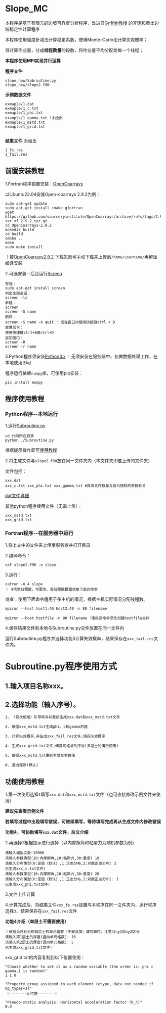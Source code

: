 # Slope_MC

本程序是基于有限元的边坡可靠度分析程序，改进自[Griffith教授](https://inside.mines.edu/~vgriffit) 的非饱和黄土边坡稳定性计算程序

本程序使用强度折减法计算稳定系数，使用Monte-Carlo法计算失效概率；

将计算作业量，分成**线程数量**的段数，将作业量平均分配给每一个线程；

**本程序使用MPI实现并行运算**

**程序文件**

```
slope_new/Subroutine.py
slope_new/slope2.f90
```

**示例数据文件**

```
exmaple/1.dat
exmaple/1_c.txt
exmaple/1_phi.txt
example/1_gamma.txt !未给出
exmaple/1_mstd.txt
exmaple/1_grid.txt
  
```

**结果文件** 未给出

```
1_fs.res
1_fail.res
```

## 前置安装教程

1.Fortran程序前置安装：[OpenCoarrays](https://github.com/sourceryinstitute/OpenCoarrays)

以Ubuntu22.04安装Open-coarrays 2.9.2为例：

```
sudo apt-get update
sudo apt-get install cmake gfortran
wget https://github.com/sourceryinstitute/OpenCoarrays/archive/refs/tags/2.9.2.tar.gz
tar xf 2.9.2.tar.gz
cd OpenCoarrays-2.9.2
makedir build
cd build
cmake ..
make
sudo make install
```

！若[OpenCoarrays2.9.2](https://github.com/sourceryinstitute/OpenCoarrays/archive/refs/tags/2.9.2.tar.gz) 下载失败可手动下载并上传到`/home/username/`再解压编译安装

2.可选安装--后台运行[Screen](https://www.gnu.org/software/screen/)

```
安装：
sudo apt-get install screen
列出全部会话：
screen -ls
新建：
screen
screen -S name
删除：
screen -S name -X quit ! 或在窗口内使用快捷键ctrl + D
放置后台：
使用快捷键ctrl+A再ctrl+D 
返回窗口：
screen -R
screen -r name 
```

3.Python程序须安装[Python3.x](https://www.python.org/downloads/) ！无须安装在服务器中，仅做数据处理工作，在本地使用即可

程序运行依赖`numpy`库，可使用pip安装：

```
pip install numpy
```

## 程序使用教程

### Python程序--本地运行

1.运行[Subroutine.py](https://github.com/liudh56/Slope/blob/main/Slope_new/Subroutine.py)

```
cd 代码所在目录
python ./Subroutine.py
```

 根据提示操作即可[使用教程](https://github.com/liudh56/Slope/tree/main/example)

2.将生成文件与`slope2.f90`放在同一文件夹内（本文件夹即要上传的文件夹）

文件包括：

```
xxx.dat
xxx_c.txt xxx_phi.txt xxx_gamma.txt #具体文件数量与设为随机的参数有关
```

[dat文件详细](https://github.com/liudh56/Slope/blob/main/example/1.dat) 

其他python程序使用文件（无需上传）：

```
xxx_mstd.txt
xxx_grid.txt
```

### Fortran程序--在服务器中运行

1.将上文中的文件夹上传至服务器并打开目录

2.编译命令：

```
caf slope2.f90 -o slope
```

3.运行：

```
cafrun -n 4 slope
！ 4代表线程数，可更改，若线程数报错改用下面的命令
```

 或者：使用下面命令适用于多主机的情况，根据主机实际情况分配线程数。

```
mpirun --host host1:40 host2:40 -n 80 filename

mpirun --host hostfile -n 80 filename !使用该命令须先创建hostfile文件
```

4.保存结果文件到本地与Subroutine.py文件放置在同一文件内

运行Subroutine.py程序并选择功能3计算失效概率，结果保存在`xxx_fail.res`文件内。

# Subroutine.py程序使用方式

## 1.输入项目名称xxx。

## 2.选择功能（输入序号）。

```
1. （首次使用）引导填写并重新生成xxx.dat和xxx_mstd.txt文件
   
2. 根据xxx_mstd.txt生成phi、c和gamma的值
   
3. 计算失效概率,并生成xxx_fail.res文件,储存失效概率
   
4. 生成xxx_grid.txt文件,储存网格点的序号(多层土的情况使用)
   
5. 根据xxx_mstd.txt重新生成某参数值

0. 退出程序(默认)
```

## 功能使用教程

1.第一次使用选择`1`填写`xxx.dat`和`xxx_mstd.txt`文件（也可直接修改示例文件来使用）

**建议先查看示例文件**

**若填写过程中出现填写错误，可继续填写，等待填写完成再从生成文件内修改错误**

**功能4，可协助填写`xxx.dat`文件，后文介绍**

2.再选择`2`根据提示进行选择（以内摩擦角和粘聚力为随机参数为例）

```
请输入模拟次数:10000
请输入参数类型(10:内摩擦角,20:粘聚力,30:重度) 10
请输入分布类型(0:定值（默认）,1:正态分布,2:对数正态分布) 1
已生成xxx_c.txt文件!
请输入参数类型(10:内摩擦角,20:粘聚力,30:重度) 20
请输入分布类型(0:定值（默认）,1:正态分布,2:对数正态分布): 1
已生成xxx_phi.txt文件!
```

3.文件上传计算

4.计算完成后，将结果文件`xxx_fs.res`放置与本程序在同一文件夹内，运行程序选择`3`，结果保存在`xxx_fail.res`文件

**功能4介绍（单层土不需要使用）**

```
！根据自己划分的每层土的单元格数（不是高度）填写即可，注意与ny1和ny2区分
请输入第1层土的厚度(竖向单元格数): 16
请输入第2层土的厚度(竖向单元格数): 5
已生成xxx_grid.txt文件!
```

xxx_grid.txt的内容复制到以下位置使用：

```
"Choose whether to set it as a random variable (the order is: phi c gamma,1 is random)"
1 1 0

"Property group assigned to each element (etype, data not needed if np_types=1)"
（--------此位置--------）

"Pseudo-static analysis: Horizontal acceleration factor (k_h)"
0.0
```

